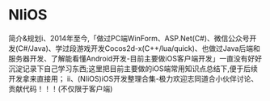 # NIiOS
简介&amp;规划i、2014年至今,「做过PC端WinForm、ASP.Net(C#)、微信公众号开发(C#/Java)、学过段游戏开发Cocos2d-x(C++/lua/quick)、也做过Java后端和服务器开发、了解能看懂Android开发-目前主要做iOS客户端开发」一直没有好好沉淀记录下自己学习东西;这里把目前主要做的iOS端常用知识点总结下,便于后续开发拿来直接用；      ii、(NIiOS)iOS开发整理合集-极力欢迎志同道合小伙伴讨论、贡献代码！！！(不仅限于客户端)
